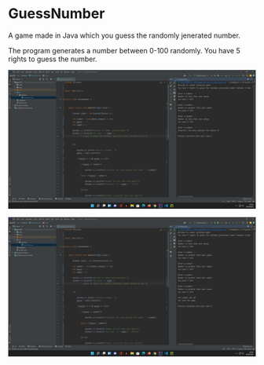 # GuessNumber

A game made in Java which you guess the randomly jenerated number.

The program generates a number between 0-100 randomly.
You have 5 rights to guess the number.


![](img/1.png)


![](img/2.png)
